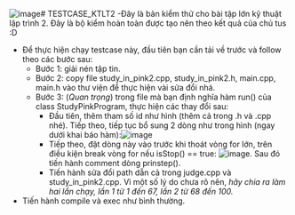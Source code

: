 ![image](https://github.com/VuxNx/TESTCASE_KTLT2/assets/158649859/7099ccac-05df-4075-8f4f-aaca1c57cca9)# TESTCASE_KTLT2
-Đây là bản kiểm thử cho bài tập lớn kỹ thuật lập trình 2. Đây là bộ kiểm hoàn toàn được tạo nên theo kết quả của chủ tus :D
- Để thực hiện chạy testcase này, đầu tiên bạn cần tải về trước và follow theo các bước sau:
    - Bước 1: giải nén tập tin.
    - Bước 2: copy file study_in_pink2.cpp, study_in_pink2.h, main.cpp, main.h vào thư viện để thực hiện vài sửa đổi nhá.
    - Bước 3: (*Quan trọng*) trong file mà bạn định nghĩa hàm run() của class StudyPinkProgram, thực hiện các thay đổi sau:
        - Đầu tiên, thêm tham số id như hình (thêm cả trong .h và .cpp nhé). Tiếp theo, tiếp tục bổ sung 2 dòng như trong hình (ngay dưới khai báo hàm):![image](https://github.com/VuxNx/TESTCASE_KTLT2/assets/158649859/64706743-62dc-4f2b-90ef-b2a651bc116d)
        - Tiếp theo, đặt dòng này vào trước khi thoát vòng for lớn, trên điều kiện break vòng for nếu isStop() == true: ![image](https://github.com/VuxNx/TESTCASE_KTLT2/assets/158649859/59e7819d-4a8d-4e8b-8ab9-f751d9e66007). Sau đó tiến hành comment dòng prinstep().
        - Tiến hành sửa đổi path dẫn cả trong judge.cpp và study_in_pink2.cpp. Vì một số lý do chưa rõ nên, *hãy chia ra làm hai lần chạy, lần 1 từ 1 đến 67, lần 2 từ 68 đến 100.*
- Tiến hành compile và exec như bình thường.


